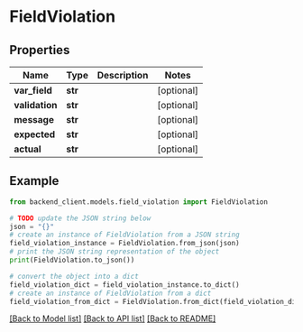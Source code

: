 # FieldViolation


## Properties

Name | Type | Description | Notes
------------ | ------------- | ------------- | -------------
**var_field** | **str** |  | [optional] 
**validation** | **str** |  | [optional] 
**message** | **str** |  | [optional] 
**expected** | **str** |  | [optional] 
**actual** | **str** |  | [optional] 

## Example

```python
from backend_client.models.field_violation import FieldViolation

# TODO update the JSON string below
json = "{}"
# create an instance of FieldViolation from a JSON string
field_violation_instance = FieldViolation.from_json(json)
# print the JSON string representation of the object
print(FieldViolation.to_json())

# convert the object into a dict
field_violation_dict = field_violation_instance.to_dict()
# create an instance of FieldViolation from a dict
field_violation_from_dict = FieldViolation.from_dict(field_violation_dict)
```
[[Back to Model list]](../README.md#documentation-for-models) [[Back to API list]](../README.md#documentation-for-api-endpoints) [[Back to README]](../README.md)


